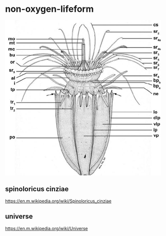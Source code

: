 non-oxygen-lifeform
===================
![](https://github.com/nondejus/non-oxygen-lifeform/blob/main/Line-art-drawing-of-the-holotypic-female-adult-of-Spinoloricus-cinziae-sp-nov-Ventral_Q640.jpg)

## spinoloricus cinziae
https://en.m.wikipedia.org/wiki/Spinoloricus_cinziae

## universe
https://en.m.wikipedia.org/wiki/Universe
